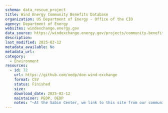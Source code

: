 ```yaml
---
schema: data_rescue_project 
title: Wind Energy Community Benefits Database
organization: US Department of Energy - Office of the CIO
agency: Department of Energy
websites: windexchange.energy.gov
data_source: https://windexchange.energy.gov/projects/community-benefit-agreements
description: 
last_modified: 2025-02-12
metadata_available: No
metadata_url: 
category:
  - Environment
resources:
  - id: 72
    url: https://github.com/oedp/doe-wind-exchange
    format: CSV
    status: Finished
    size: 
    download_date: 2025-02-12
    maintainer: PEDP, OEDP
    notes: "–At the Sabin Center, we link to this site from our community benefits database. Other groups have indicated that they use the database to pull example agreements that communities can use in determining what to ask developers for. –For webpage archiving OEDP's contact let us know there are a lot of really helpful guides and maps on the windexchange website that they're worried will get taken down."
---
```

